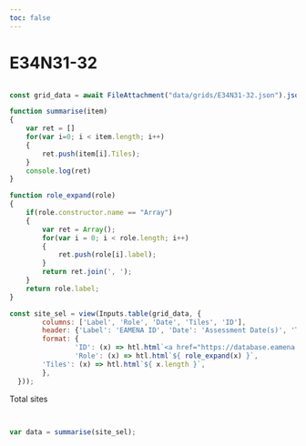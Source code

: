 ```yaml
---
toc: false
---
```

# E34N31-32

```js

const grid_data = await FileAttachment("data/grids/E34N31-32.json").json();

function summarise(item)
{
	var ret = []
	for(var i=0; i < item.length; i++)
	{
		ret.push(item[i].Tiles);
	}
	console.log(ret)
}

function role_expand(role)
{
	if(role.constructor.name == "Array")
	{
		var ret = Array();
		for(var i = 0; i < role.length; i++)
		{
			ret.push(role[i].label);
		}
		return ret.join(', ');
	}
	return role.label;
}

const site_sel = view(Inputs.table(grid_data, {
        columns: ['Label', 'Role', 'Date', 'Tiles', 'ID'],
        header: {'Label': 'EAMENA ID', 'Date': 'Assessment Date(s)', 'Tiles': 'Assessments', 'ID': ''},
        format: {
                'ID': (x) => htl.html`<a href="https://database.eamena.org/report/${ x }">EAMENA Link</a>`,
                'Role': (x) => htl.html`${ role_expand(x) }`,
		'Tiles': (x) => htl.html`${ x.length }`,
        },
  }));

```


<div class="grid grid-cols-3">
  <div class="card">
	<p> Total sites </p>
	<h2> </h2>
  </div>
  <div class="card">
  </div>
  <div class="card">
  </div>
</div>

```js

var data = summarise(site_sel);

```
